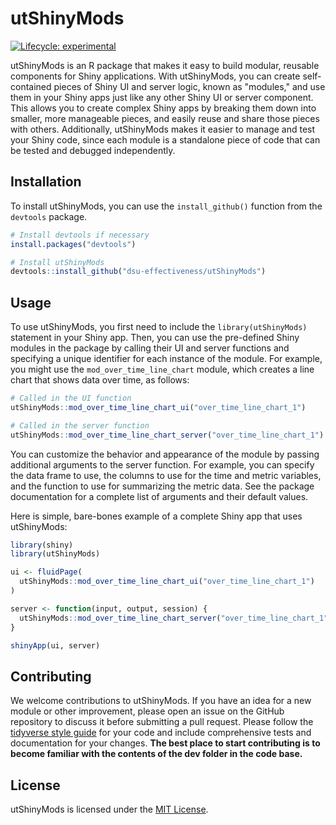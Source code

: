 # utShinyMods

<!-- badges: start -->
[![Lifecycle: experimental](https://img.shields.io/badge/lifecycle-experimental-orange.svg)](https://lifecycle.r-lib.org/articles/stages.html#experimental)
<!-- badges: end -->

utShinyMods is an R package that makes it easy to build modular, reusable components for Shiny applications. With utShinyMods, you can create self-contained pieces of Shiny UI and server logic, known as "modules," and use them in your Shiny apps just like any other Shiny UI or server component. This allows you to create complex Shiny apps by breaking them down into smaller, more manageable pieces, and easily reuse and share those pieces with others. Additionally, utShinyMods makes it easier to manage and test your Shiny code, since each module is a standalone piece of code that can be tested and debugged independently.

## Installation

To install utShinyMods, you can use the `install_github()` function from the `devtools` package.

``` r
# Install devtools if necessary
install.packages("devtools")

# Install utShinyMods
devtools::install_github("dsu-effectiveness/utShinyMods")
```

## Usage

To use utShinyMods, you first need to include the `library(utShinyMods)` statement in your Shiny app. Then, you can use the pre-defined Shiny modules in the package by calling their UI and server functions and specifying a unique identifier for each instance of the module. For example, you might use the `mod_over_time_line_chart` module, which creates a line chart that shows data over time, as follows:

```r
# Called in the UI function
utShinyMods::mod_over_time_line_chart_ui("over_time_line_chart_1")

# Called in the server function
utShinyMods::mod_over_time_line_chart_server("over_time_line_chart_1")
```

You can customize the behavior and appearance of the module by passing additional arguments to the server function. For example, you can specify the data frame to use, the columns to use for the time and metric variables, and the function to use for summarizing the metric data. See the package documentation for a complete list of arguments and their default values.

Here is simple, bare-bones example of a complete Shiny app that uses utShinyMods:


```r
library(shiny)
library(utShinyMods)

ui <- fluidPage(
  utShinyMods::mod_over_time_line_chart_ui("over_time_line_chart_1")
)

server <- function(input, output, session) {
  utShinyMods::mod_over_time_line_chart_server("over_time_line_chart_1")
}

shinyApp(ui, server)
```


## Contributing

We welcome contributions to utShinyMods. If you have an idea for a new module or other improvement, please open an issue on the GitHub repository to discuss it before submitting a pull request. Please follow the <a href="https://style.tidyverse.org/" target="_new">tidyverse style guide</a> for your code and include comprehensive tests and documentation for your changes. **The best place to start contributing is to become familiar with the contents of the dev folder in the code base.**

## License

utShinyMods is licensed under the <a href="https://github.com/dsu-effectiveness/utShinyMods/blob/main/LICENSE" target="_new">MIT License</a>.